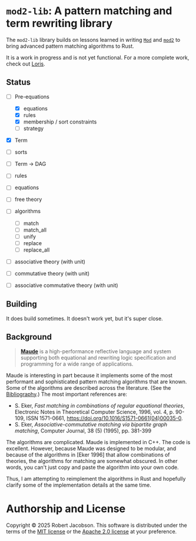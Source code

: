 # `mod2-lib`: A pattern matching and term rewriting library

The `mod2-lib` library builds on lessons learned in writing [`Mod`](https://github.com/rljacobson/Mod) and
[`mod2`](https://github.com/rljacobson/mod2) to bring advanced pattern matching algorithms to Rust.

It is a work in progress and is not yet functional. For a more complete work, check out [Loris](https://github.com/rljacobson/loris).

## Status

- [ ]  Pre-equations
    - [X]  equations
    - [X]  rules
    - [X]  membership / sort constraints
    - [ ]  strategy
- [X]  Term
- [ ]  sorts
- [ ]  Term -> DAG
- [ ]  rules
- [ ]  equations
- [ ]  free theory
- [ ]  algorithms
    - [ ]  match
    - [ ]  match_all
    - [ ]  unify
    - [ ]  replace
    - [ ]  replace_all
- [ ]  associative theory (with unit)
- [ ]  commutative theory (with unit)
- [ ]  associative commutative theory (with unit)


## Building

It does build sometimes. It doesn't work yet, but it's super close.

## Background

> **[Maude](https://github.com/SRI-CSL/Maude)** is a high-performance reflective language and system supporting both equational and rewriting logic
> specification and programming for a wide range of applications.

Maude is interesting in part because it implements some of the most performant and sophisticated pattern matching
algorithms that are known. Some of the algorithms are described across the literature. (See the
[Bibliography](doc/Bibliography.md).) The most important references are:

* S. Eker, _Fast matching in combinations of regular equational theories_, Electronic Notes in Theoretical Computer
  Science, 1996,
  vol. 4, p. 90-109, ISSN 1571-0661, https://doi.org/10.1016/S1571-0661(04)00035-0.
* S. Eker,
  _Associative-commutative matching via bipartite graph matching_,
  Computer Journal, 38 (5) (1995), pp. 381-399

The algorithms are complicated. Maude is implemented in C++. The code is excellent. However, because Maude was
designed to be modular, and because of the algorithms in \[Eker 1996] that allow combinations of theories, the
algorithms for matching are somewhat obscured. In other words, you can't just copy and paste the algorithm into your
own code.

Thus, I am attempting to reimplement the algorithms in Rust and hopefully clarify some of the implementation details
at the same time.

# Authorship and License

Copyright © 2025 Robert Jacobson. This software is distributed under the terms of the
[MIT license](LICENSE-MIT) or the [Apache 2.0 license](LICENSE-APACHE) at your preference.
